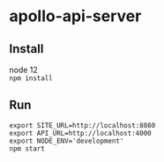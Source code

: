 # apollo-api-server
## Install
node 12 \
`npm install
`

## Run
```
export SITE_URL=http://localhost:8080
export API_URL=http://localhost:4000
export NODE_ENV='development'
npm start
```
